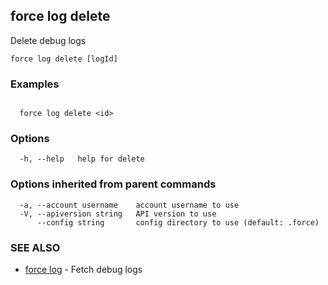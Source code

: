 ## force log delete

Delete debug logs

```
force log delete [logId]
```

### Examples

```

  force log delete <id>

```

### Options

```
  -h, --help   help for delete
```

### Options inherited from parent commands

```
  -a, --account username    account username to use
  -V, --apiversion string   API version to use
      --config string       config directory to use (default: .force)
```

### SEE ALSO

* [force log](force_log.md)	 - Fetch debug logs

